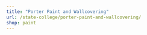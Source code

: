 ```yaml
---
title: "Porter Paint and Wallcovering"
url: /state-college/porter-paint-and-wallcovering/
shop: paint
---
```


